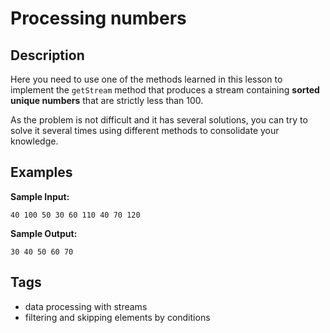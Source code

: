 # Processing numbers

## Description
Here you need to use one of the methods learned in this lesson to implement the `getStream` method that produces a stream containing **sorted unique numbers** that are strictly less than 100.

As the problem is not difficult and it has several solutions, you can try to solve it several times using different methods to consolidate your knowledge.

## Examples
**Sample Input:**
```console
40 100 50 30 60 110 40 70 120
```

**Sample Output:**
```console
30 40 50 60 70
```

## Tags
- data processing with streams
- filtering and skipping elements by conditions